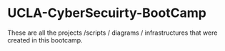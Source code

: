# UCLA-CyberSecuirty-BootCamp
These are all the projects /scripts / diagrams / infrastructures that were created in this bootcamp.
